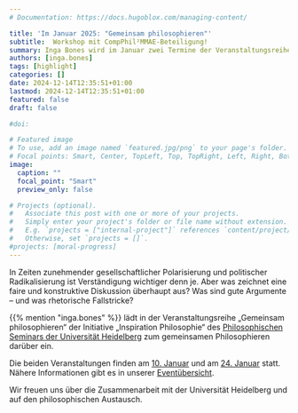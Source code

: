 ```yaml
---
# Documentation: https://docs.hugoblox.com/managing-content/

title: 'Im Januar 2025: "Gemeinsam philosophieren"'
subtitle:  Workshop mit CompPhil²MMAE-Beteiligung!
summary: Inga Bones wird im Januar zwei Termine der Veranstaltungsreihe "Gemeinsam philosophieren" leiten. Gemeinsam philosophiert wird über Fragen wie "Was zeichnet eine faire und konstruktive Diskussion überhaupt aus?" oder "Was sind gute Argumente – und was rhetorische Fallstricke?".
authors: [inga.bones]
tags: [highlight]
categories: []
date: 2024-12-14T12:35:51+01:00
lastmod: 2024-12-14T12:35:51+01:00
featured: false
draft: false

#doi:

# Featured image
# To use, add an image named `featured.jpg/png` to your page's folder.
# Focal points: Smart, Center, TopLeft, Top, TopRight, Left, Right, BottomLeft, Bottom, BottomRight.
image:
  caption: ""
  focal_point: "Smart"
  preview_only: false

# Projects (optional).
#   Associate this post with one or more of your projects.
#   Simply enter your project's folder or file name without extension.
#   E.g. `projects = ["internal-project"]` references `content/project/deep-learning/index.md`.
#   Otherwise, set `projects = []`.
#projects: [moral-progress]
---
```

In Zeiten zunehmender gesellschaftlicher Polarisierung und politischer Radikalisierung ist Verständigung wichtiger denn je. Aber was zeichnet eine faire und konstruktive Diskussion überhaupt aus? Was sind gute Argumente – und was rhetorische Fallstricke?

{{% mention "inga.bones" %}} lädt in der Veranstaltungsreihe „Gemeinsam philosophieren“ der Initiative „Inspiration Philosophie“ des [Philosophischen Seminars der Universität Heidelberg](https://www.uni-heidelberg.de/fakultaeten/philosophie/philsem/) zum gemeinsamen Philosophieren darüber ein.

Die beiden Veranstaltungen finden am [10. Januar](/event/250110_W_GemeinsamPhilosophieren2025_a) und am [24. Januar](/event/250124_W_GemeinsamPhilosophieren2025_b) statt.
Nähere Informationen gibt es in unserer [Eventübersicht](/event).

<!--more-->

Wir freuen uns über die Zusammenarbeit mit der Universität Heidelberg und auf den philosophischen Austausch.
